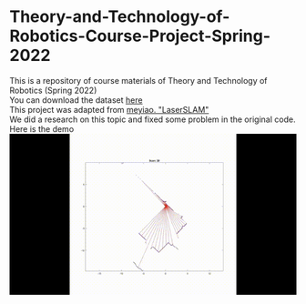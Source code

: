 # Theory-and-Technology-of-Robotics-Course-Project-Spring-2022
This is a repository of course materials of Theory and Technology of Robotics (Spring 2022)  
You can download the dataset [here](https://google-cartographer-ros.readthedocs.io/en/latest/data.html)  
This project was adapted from [meyiao. "LaserSLAM"](https://github.com/meyiao/LaserSLAM)  
We did a research on this topic and fixed some problem in the original code.  
Here is the demo  
![image](demo.gif)